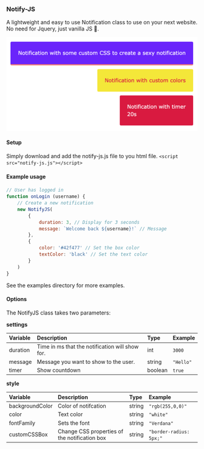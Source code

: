 ### Notify-JS
A lightweight and easy to use Notification class to use on your next website.
No need for Jquery, just vanilla JS 🍦.

![Preview](https://raw.githubusercontent.com/BasWilson/notify-js/master/examples/preview.png)

#### Setup
Simply download and add the notify-js.js file to you html file. 
`<script src="notify-js.js"></script>`

#### Example usage
```js
// User has logged in
function onLogin (username) {
    // Create a new notification
    new NotifyJS(
        {
            duration: 3, // Display for 3 seconds
            message: `Welcome back ${username}!` // Message
        },
        {
            color: '#42f477' // Set the box color
            textColor: 'black' // Set the text color
        }
    )
}
```
See the examples directory for more examples.

#### Options

The NotifyJS class takes two parameters:

**settings**

| Variable       | Description   | Type  | Example  |
| :-------------|:------------- | :-----| :-----|
| duration      | Time in ms that the notification will show for. | int | `3000` |
| message       | Message you want to show to the user.| string | `"Hello"` |
| timer         | Show countdown | boolean | `true` |

**style**

| Variable       | Description   | Type  | Example |
| :-------------|:------------- | :-----| :-----|
| backgroundColor| Color of notifcation | string | `"rgb(255,0,0)"`|
| color  | Text color | string | `"white"`|
| fontFamily  | Sets the font | string | `"Verdana"` |
| customCSSBox  | Change CSS properties of the notification box | string | `"border-radius: 5px;"` |
